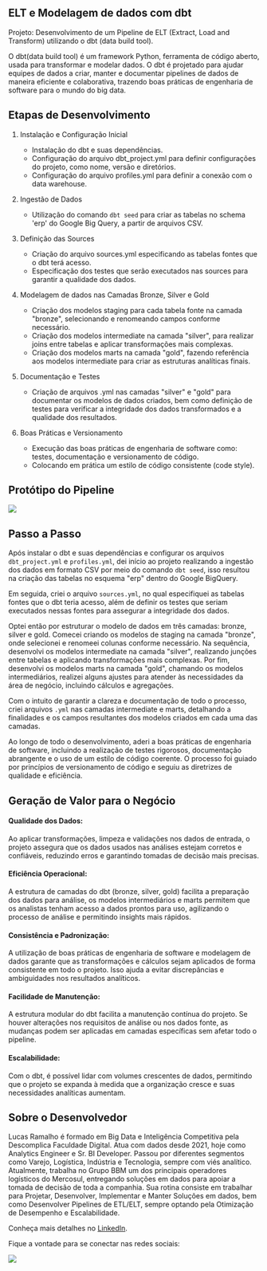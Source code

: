 ## ELT e Modelagem de dados com dbt

Projeto: Desenvolvimento de um Pipeline de ELT (Extract, Load and Transform) utilizando o dbt (data build tool).

O dbt(data build tool) é um framework Python, ferramenta de código aberto, usada para transformar e modelar dados. 
O dbt é projetado para ajudar equipes de dados a criar, manter e documentar pipelines de dados de maneira eficiente e colaborativa, trazendo boas práticas de engenharia de software para o mundo do big data.

## Etapas de Desenvolvimento

1. Instalação e Configuração Inicial
    - Instalação do dbt e suas dependências.
    - Configuração do arquivo dbt_project.yml para definir configurações do projeto, como nome, versão e diretórios.
    - Configuração do arquivo profiles.yml para definir a conexão com o data warehouse.

2. Ingestão de Dados
    - Utilização do comando `dbt seed` para criar as tabelas no schema 'erp' do Google Big Query, a partir de arquivos CSV.
   
3. Definição das Sources
    - Criação do arquivo sources.yml especificando as tabelas fontes que o dbt terá acesso.
    - Especificação dos testes que serão executados nas sources para garantir a qualidade dos dados.

4. Modelagem de dados nas Camadas Bronze, Silver e Gold
    - Criação dos modelos staging para cada tabela fonte na camada "bronze", selecionando e renomeando campos conforme necessário.
    - Criação dos modelos intermediate na camada "silver", para realizar joins entre tabelas e aplicar transformações mais complexas.
    - Criação dos modelos marts na camada "gold", fazendo referência aos modelos intermediate para criar as estruturas analíticas finais.

5. Documentação e Testes
    - Criação de arquivos .yml nas camadas "silver" e "gold" para documentar os modelos de dados criados, bem como definição de testes para verificar a integridade dos dados transformados e a qualidade dos resultados.

6. Boas Práticas e Versionamento
    - Execução das boas práticas de engenharia de software como: testes, documentação e versionamento de código.
    - Colocando em prática um estilo de código consistente (code style).

## Protótipo do Pipeline

<img src="dbt.jpg">

## Passo a Passo

Após instalar o dbt e suas dependências e configurar os arquivos `dbt_project.yml` e `profiles.yml`, dei início ao projeto realizando a ingestão dos dados em formato CSV por meio do comando `dbt seed`, isso resultou na criação das tabelas no esquema "erp" dentro do Google BigQuery.

Em seguida, criei o arquivo `sources.yml`, no qual especifiquei as tabelas fontes que o dbt teria acesso, além de definir os testes que seriam executados nessas fontes para assegurar a integridade dos dados.

Optei então por estruturar o modelo de dados em três camadas: bronze, silver e gold. Comecei criando os modelos de staging na camada "bronze", onde selecionei e renomeei colunas conforme necessário. 
Na sequência, desenvolvi os modelos intermediate na camada "silver", realizando junções entre tabelas e aplicando transformações mais complexas.
Por fim, desenvolvi os modelos marts na camada "gold", chamando os modelos intermediários, realizei alguns ajustes para atender às necessidades da área de negócio, incluindo cálculos e agregações.

Com o intuito de garantir a clareza e documentação de todo o processo, criei arquivos `.yml` nas camadas intermediate e marts, detalhando a finalidades e os campos resultantes dos modelos criados em cada uma das camadas.

Ao longo de todo o desenvolvimento, aderi a boas práticas de engenharia de software, incluindo a realização de testes rigorosos, documentação abrangente e o uso de um estilo de código coerente.
O processo foi guiado por princípios de versionamento de código e seguiu as diretrizes de qualidade e eficiência.

## Geração de Valor para o Negócio

#### Qualidade dos Dados:
Ao aplicar transformações, limpeza e validações nos dados de entrada, o projeto assegura que os dados usados nas análises estejam corretos e confiáveis, reduzindo erros e garantindo tomadas de decisão mais precisas.

#### Eficiência Operacional:
A estrutura de camadas do dbt (bronze, silver, gold) facilita a preparação dos dados para análise, os modelos intermediários e marts permitem que os analistas tenham acesso a dados prontos para uso, agilizando o processo de análise e permitindo insights mais rápidos.

#### Consistência e Padronização:
A utilização de boas práticas de engenharia de software e modelagem de dados garante que as transformações e cálculos sejam aplicados de forma consistente em todo o projeto. Isso ajuda a evitar discrepâncias e ambiguidades nos resultados analíticos.

#### Facilidade de Manutenção:
A estrutura modular do dbt facilita a manutenção contínua do projeto. Se houver alterações nos requisitos de análise ou nos dados fonte, as mudanças podem ser aplicadas em camadas específicas sem afetar todo o pipeline.

#### Escalabilidade:
Com o dbt, é possível lidar com volumes crescentes de dados, permitindo que o projeto se expanda à medida que a organização cresce e suas necessidades analíticas aumentam.

## Sobre o Desenvolvedor

Lucas Ramalho é formado em Big Data e Inteligência Competitiva pela Descomplica Faculdade Digital. Atua com dados desde 2021, hoje como Analytics Engineer e Sr. BI Developer.
Passou por diferentes segmentos como Varejo, Logística, Indústria e Tecnologia, sempre com viés analítico.
Atualmente, trabalha no Grupo BBM um dos principais operadores logísticos do Mercosul, entregando soluções em dados para apoiar a tomada de decisão de toda a companhia.
Sua rotina consiste em trabalhar para Projetar, Desenvolver, Implementar e Manter Soluções em dados, bem como Desenvolver Pipelines de ETL/ELT, sempre optando pela Otimização de Desempenho e Escalabilidade.

Conheça mais detalhes no [LinkedIn](https://www.linkedin.com/in/olucasramalho/).

Fique a vontade para se conectar nas redes sociais:

<div> 
  <a href="https://www.linkedin.com/in/olucasramalho/" target="_blank"><img src="https://img.shields.io/badge/-LinkedIn-%230077B5?style=for-the-badge&logo=linkedin&logoColor=white" target="_blank"></a> 
</div>
